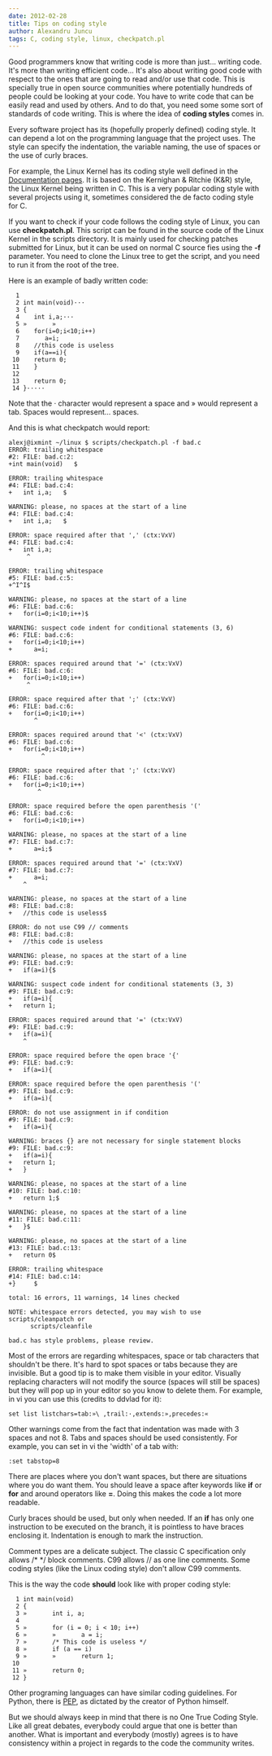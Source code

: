```yaml
---
date: 2012-02-28
title: Tips on coding style
author: Alexandru Juncu
tags: C, coding style, linux, checkpatch.pl
---
```


Good programmers know that writing code is more than just... writing code.
It's more than writing efficient code... It's also about writing good code
with respect to the ones that are going to read and/or use that code. This
is specially true in open source communities where potentially hundreds of
people could be looking at your code. You have to write code that can be
easily read and used by others. And to do that, you need some some sort of
standards of code writing. This is where the idea of **coding styles**
comes in.

Every software project has its (hopefully properly defined) coding style. It
can depend a lot on the programming language that the project uses. The
style can specify the indentation, the variable naming, the use of spaces
or the use of curly braces.

For example, the Linux Kernel has its coding style well defined in the
[Documentation pages](http://www.kernel.org/doc/Documentation/CodingStyle).
It is based on the Kernighan & Ritchie (K&R) style, the Linux Kernel being
written in C. This is a very popular coding style with several projects
using it, sometimes considered the de facto coding style for C.

If you want to check if your code follows the coding style of Linux, you
can use **checkpatch.pl**. This script can be found in the source code of
the Linux Kernel in the scripts directory. It is mainly used for checking
patches submitted for Linux, but it can be used on normal C source fies
using the **-f** parameter. You need to clone the Linux tree to get the
script, and you need to run it from the root of the tree.

Here is an example of badly written code:

	  1 
	  2 int main(void)···
	  3 {
	  4    int i,a;···
	  5 »       »       
	  6    for(i=0;i<10;i++)
	  7       a=i;
	  8    //this code is useless
	  9    if(a==i){
	 10    return 0;
	 11    }
	 12 
	 13    return 0;
	 14 }·····

Note that the · character would represent a space and » would represent a
tab. Spaces would represent... spaces.

And this is what checkpatch would report:

	alexj@ixmint ~/linux $ scripts/checkpatch.pl -f bad.c
	ERROR: trailing whitespace
	#2: FILE: bad.c:2:
	+int main(void)   $

	ERROR: trailing whitespace
	#4: FILE: bad.c:4:
	+   int i,a;   $

	WARNING: please, no spaces at the start of a line
	#4: FILE: bad.c:4:
	+   int i,a;   $

	ERROR: space required after that ',' (ctx:VxV)
	#4: FILE: bad.c:4:
	+   int i,a;   
		 ^

	ERROR: trailing whitespace
	#5: FILE: bad.c:5:
	+^I^I$

	WARNING: please, no spaces at the start of a line
	#6: FILE: bad.c:6:
	+   for(i=0;i<10;i++)$

	WARNING: suspect code indent for conditional statements (3, 6)
	#6: FILE: bad.c:6:
	+   for(i=0;i<10;i++)
	+      a=i;

	ERROR: spaces required around that '=' (ctx:VxV)
	#6: FILE: bad.c:6:
	+   for(i=0;i<10;i++)
		 ^

	ERROR: space required after that ';' (ctx:VxV)
	#6: FILE: bad.c:6:
	+   for(i=0;i<10;i++)
		   ^

	ERROR: spaces required around that '<' (ctx:VxV)
	#6: FILE: bad.c:6:
	+   for(i=0;i<10;i++)
		     ^

	ERROR: space required after that ';' (ctx:VxV)
	#6: FILE: bad.c:6:
	+   for(i=0;i<10;i++)
			^

	ERROR: space required before the open parenthesis '('
	#6: FILE: bad.c:6:
	+   for(i=0;i<10;i++)

	WARNING: please, no spaces at the start of a line
	#7: FILE: bad.c:7:
	+      a=i;$

	ERROR: spaces required around that '=' (ctx:VxV)
	#7: FILE: bad.c:7:
	+      a=i;
		^

	WARNING: please, no spaces at the start of a line
	#8: FILE: bad.c:8:
	+   //this code is useless$

	ERROR: do not use C99 // comments
	#8: FILE: bad.c:8:
	+   //this code is useless

	WARNING: please, no spaces at the start of a line
	#9: FILE: bad.c:9:
	+   if(a=i){$

	WARNING: suspect code indent for conditional statements (3, 3)
	#9: FILE: bad.c:9:
	+   if(a=i){
	+   return 1;

	ERROR: spaces required around that '=' (ctx:VxV)
	#9: FILE: bad.c:9:
	+   if(a=i){
		^

	ERROR: space required before the open brace '{'
	#9: FILE: bad.c:9:
	+   if(a=i){

	ERROR: space required before the open parenthesis '('
	#9: FILE: bad.c:9:
	+   if(a=i){

	ERROR: do not use assignment in if condition
	#9: FILE: bad.c:9:
	+   if(a=i){

	WARNING: braces {} are not necessary for single statement blocks
	#9: FILE: bad.c:9:
	+   if(a=i){
	+   return 1;
	+   }

	WARNING: please, no spaces at the start of a line
	#10: FILE: bad.c:10:
	+   return 1;$

	WARNING: please, no spaces at the start of a line
	#11: FILE: bad.c:11:
	+   }$

	WARNING: please, no spaces at the start of a line
	#13: FILE: bad.c:13:
	+   return 0$

	ERROR: trailing whitespace
	#14: FILE: bad.c:14:
	+}     $

	total: 16 errors, 11 warnings, 14 lines checked

	NOTE: whitespace errors detected, you may wish to use scripts/cleanpatch or
	      scripts/cleanfile

	bad.c has style problems, please review.

Most of the errors are regarding whitespaces, space or tab characters that
shouldn't be there. It's hard to spot spaces or tabs because they are
invisible. But a good tip is to make them visible in your editor. Visually
replacing characters will not modify the source (spaces will still be
spaces) but they will pop up in your editor so you know to delete them.
For example, in vi you can use this (credits to ddvlad for it):

	set list listchars=tab:»\ ,trail:·,extends:»,precedes:«

Other warnings come from the fact that indentation was made with 3 spaces
and not 8. Tabs and spaces should be used consistently. For example, you
can set in vi the 'width' of a tab with:

	:set tabstop=8

There are places where you don't want spaces, but there are situations where
you do want them. You should leave a space after keywords like **if** or
**for** and around operators like **=**. Doing this makes the code a lot
more readable.

Curly braces should be used, but only when needed. If an **if** has only
one instruction to be executed on the branch, it is pointless to have
braces enclosing it. Indentation is enough to mark the instruction.

Comment types are a delicate subject. The classic C specification only
allows /\* \*/ block comments. C99 allows // as one line comments. Some
coding styles (like the Linux coding style) don't allow C99 comments.

This is the way the code **should** look like with proper coding style:

	  1 int main(void)
	  2 {
	  3 »       int i, a;
	  4 
	  5 »       for (i = 0; i < 10; i++)
	  6 »       »       a = i;
	  7 »       /* This code is useless */
	  8 »       if (a == i)
	  9 »       »       return 1;
	 10 
	 11 »       return 0;
	 12 }

Other programing languages can have similar coding guidelines. For Python,
there is [PEP](http://www.python.org/dev/peps/pep-0008/), as dictated by
the creator of Python himself.

But we should always keep in mind that there is no One True Coding Style.
Like all great debates, everybody could argue that one is better than
another. What is important and everybody (mostly) agrees is to have
consistency within a project in regards to the code the community writes.
